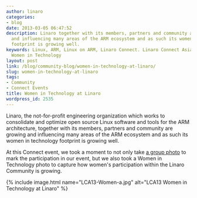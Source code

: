 ```yaml
---
author: linaro
categories:
- blog
date: 2013-03-05 06:47:52
description: Linaro together with its members, partners and community are growing
  and influencing many areas of the ARM ecosystem and as such its women in technology
  footprint is growing well.
keywords: Linux, ARM, Linux on ARM, Linaro Connect. Linaro Connect Asia 2013, LCA13,
  Women in Technology
layout: post
link: /blog/community-blog/women-in-technology-at-linaro/
slug: women-in-technology-at-linaro
tags:
- Community
- Connect Events
title: Women in Technology at Linaro
wordpress_id: 2535
---
```


Linaro, the not-for-profit engineering organization which works to consolidate   and optimize open source Linux software and tools for the ARM   architecture, together with its members, partners and community are growing and influencing many areas of the ARM ecosystem and as such its women in technology footprint is growing well.

At this Connect event, we took a moment to not only take [a group photo](/blog/linaro-connect-asia-2013-group-photo/) to mark the participation in our event, but we also took a Women in Technology photo to capture how women's participation within the Linaro Community is growing.

{% include image.html name="LCA13-Women-a.jpg" alt="LCA13 Women in Technology at Linaro" %}